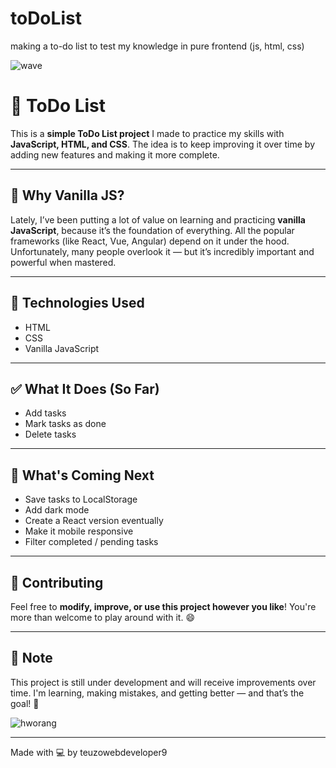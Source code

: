 # toDoList
making a to-do list to test my knowledge in pure frontend (js, html, css)
 
 ![wave](https://media.tenor.com/nu3aPI_DEFwAAAAM/anime-wave.gif)

# 📝 ToDo List

This is a **simple ToDo List project** I made to practice my skills with **JavaScript, HTML, and CSS**. The idea is to keep improving it over time by adding new features and making it more complete.

---

## 💭 Why Vanilla JS?

Lately, I’ve been putting a lot of value on learning and practicing **vanilla JavaScript**, because it’s the foundation of everything. All the popular frameworks (like React, Vue, Angular) depend on it under the hood.  
Unfortunately, many people overlook it — but it’s incredibly important and powerful when mastered.

---

## 🚀 Technologies Used

- HTML
- CSS
- Vanilla JavaScript

---

## ✅ What It Does (So Far)

- Add tasks
- Mark tasks as done
- Delete tasks

---

## 🔧 What's Coming Next

- Save tasks to LocalStorage
- Add dark mode
- Create a React version eventually
- Make it mobile responsive
- Filter completed / pending tasks

---

## 🤝 Contributing

Feel free to **modify, improve, or use this project however you like**! You're more than welcome to play around with it. 😄

---

## 📌 Note

This project is still under development and will receive improvements over time. I'm learning, making mistakes, and getting better — and that’s the goal! 🚀

![hworang](https://media.tenor.com/Uu_7q-zvnxQAAAAM/hwoarang-tekken.gif)

---

Made with 💻 by teuzowebdeveloper9
